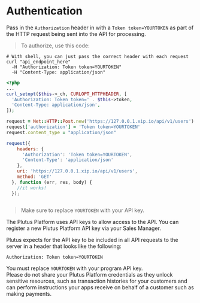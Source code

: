 # Authentication

Pass in the `Authorization` header in with a `Token token=YOURTOKEN` as part of the HTTP request being sent into the API for processing.

> To authorize, use this code:

```shell
# With shell, you can just pass the correct header with each request
curl "api_endpoint_here"
  -H "Authorization: Token token=YOURTOKEN"
  -H "Content-Type: application/json"
```

```php
<?php
...
curl_setopt($this->_ch, CURLOPT_HTTPHEADER, [
  'Authorization: Token token=' . $this->token,
  'Content-Type: application/json',
]);
```

```ruby
request = Net::HTTP::Post.new('https://127.0.0.1.xip.io/api/v1/users')
request['authorization'] = 'Token token=YOURTOKEN'
request.content_type = "application/json"
```

```javascript
request({
    headers: {
      'Authorization': 'Token token=YOURTOKEN',
      'Content-Type': 'application/json'
    },
    uri: 'https://127.0.0.1.xip.io/api/v1/users',
    method: 'GET'
  }, function (err, res, body) {
    //it works!
  });
```

```java
```

> Make sure to replace `YOURTOKEN` with your API key.

The Plutus Platform uses API keys to allow access to the API. You can register a new Plutus Platform API key via your Sales Manager.

Plutus expects for the API key to be included in all API requests to the server in a header that looks like the following:

`Authorization: Token token=YOURTOKEN`

<aside class="notice">
You must replace <code>YOURTOKEN</code> with your program API key.
</aside>

<aside class="notice">
Please do not share your Plutus Platform credentials as they unlock sensitive resources, such as transaction histories for your customers and can perform instructions your apps receive on behalf of a customer such as making payments.
</aside>
